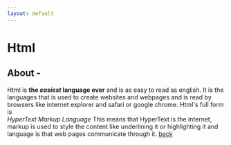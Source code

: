```yaml
---
layout: default
---
```


# Html

## [](#header-1)About -
Html is **the _easiest_ language ever** and is as easy to read as english. It is the languages that is used to create websites and webpages and is read by browsers like internet explorer and safari or google chrome. Html's full form is
<br />
_HyperText Markup Language_
This means that HyperText is the internet, markup is used to style the content like underlining it or highlighting it and language is that web pages communicate through it.
[back](./)
